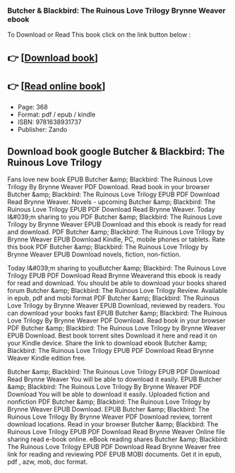 ### Butcher & Blackbird: The Ruinous Love Trilogy Brynne Weaver ebook

To Download or Read This book click on the link button below :

## 👉  [**[Download book](http://ebooksharez.info/download.php?group=book&from=github.com&id=693425&lnk=1064 "Download book")**]

## 👉  [**[Read online book](http://ebooksharez.info/download.php?group=book&from=github.com&id=693425&lnk=1064 "Read online book")**]


* Page: 368
* Format: pdf / epub / kindle
* ISBN: 9781638931737
* Publisher: Zando



## Download book google Butcher & Blackbird: The Ruinous Love Trilogy


Fans love new book EPUB Butcher &amp;amp; Blackbird: The Ruinous Love Trilogy By Brynne Weaver PDF Download. Read book in your browser Butcher &amp;amp; Blackbird: The Ruinous Love Trilogy EPUB PDF Download Read Brynne Weaver. Novels - upcoming Butcher &amp;amp; Blackbird: The Ruinous Love Trilogy EPUB PDF Download Read Brynne Weaver. Today I&amp;#039;m sharing to you PDF Butcher &amp;amp; Blackbird: The Ruinous Love Trilogy by Brynne Weaver EPUB Download and this ebook is ready for read and download. PDF Butcher &amp;amp; Blackbird: The Ruinous Love Trilogy by Brynne Weaver EPUB Download Kindle, PC, mobile phones or tablets. Rate this book PDF Butcher &amp;amp; Blackbird: The Ruinous Love Trilogy by Brynne Weaver EPUB Download novels, fiction, non-fiction.

Today I&amp;#039;m sharing to youButcher &amp;amp; Blackbird: The Ruinous Love Trilogy EPUB PDF Download Read Brynne Weaverand this ebook is ready for read and download. You should be able to download your books shared forum Butcher &amp;amp; Blackbird: The Ruinous Love Trilogy Review. Available in epub, pdf and mobi format PDF Butcher &amp;amp; Blackbird: The Ruinous Love Trilogy by Brynne Weaver EPUB Download, reviewed by readers. You can download your books fast EPUB Butcher &amp;amp; Blackbird: The Ruinous Love Trilogy By Brynne Weaver PDF Download. Read book in your browser PDF Butcher &amp;amp; Blackbird: The Ruinous Love Trilogy by Brynne Weaver EPUB Download. Best book torrent sites Download it here and read it on your Kindle device. Share the link to download ebook Butcher &amp;amp; Blackbird: The Ruinous Love Trilogy EPUB PDF Download Read Brynne Weaver Kindle edition free.

Butcher &amp;amp; Blackbird: The Ruinous Love Trilogy EPUB PDF Download Read Brynne Weaver You will be able to download it easily. EPUB Butcher &amp;amp; Blackbird: The Ruinous Love Trilogy By Brynne Weaver PDF Download You will be able to download it easily. Uploaded fiction and nonfiction PDF Butcher &amp;amp; Blackbird: The Ruinous Love Trilogy by Brynne Weaver EPUB Download. EPUB Butcher &amp;amp; Blackbird: The Ruinous Love Trilogy By Brynne Weaver PDF Download review, torrent download locations. Read in your browser Butcher &amp;amp; Blackbird: The Ruinous Love Trilogy EPUB PDF Download Read Brynne Weaver Online file sharing read e-book online. eBook reading shares Butcher &amp;amp; Blackbird: The Ruinous Love Trilogy EPUB PDF Download Read Brynne Weaver free link for reading and reviewing PDF EPUB MOBI documents. Get it in epub, pdf , azw, mob, doc format.





